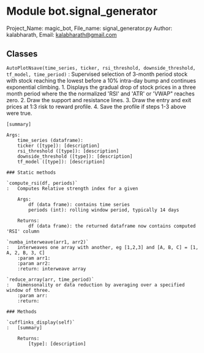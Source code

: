 Module bot.signal_generator
===========================
Project_Name: magic_bot, File_name: signal_generator.py
Author: kalabharath, Email: kalabharath@gmail.com

Classes
-------

`AutoPlotNsave(time_series, ticker, rsi_threshold, downside_threshold, tf_model, time_period)`
:   Supervised selection of 3-month period stock with stock reaching the lowest before a 10% intra-day bump
    and continues exponential climbing.
    1. Displays the gradual drop of stock prices in a three month period where the the normalized 'RSI' and
    'ATR' or 'VWAP" reaches zero.
    2. Draw the support and resistance lines.
    3. Draw the entry and exit prices at 1:3 risk to reward profile.
    4. Save the profile if steps 1-3 above were true.
    
    [summary]
    
    Args:
        time_series (dataframe):
        ticker ([type]): [description]
        rsi_threshold ([type]): [description]
        downside_threshold ([type]): [description]
        tf_model ([type]): [description]

    ### Static methods

    `compute_rsi(df, periods)`
    :   Computes Relative strength index for a given
        
        Args:
            df (data frame): contains time series
            periods (int): rolling window period, typically 14 days
        
        Returns:
            df (data frame): the returned dataframe now contains computed 'RSI' column

    `numba_interweave(arr1, arr2)`
    :   interweaves one array with another, eg [1,2,3] and [A, B, C] = [1, A, 2, B, 3, C]
        :param arr1:
        :param arr2:
        :return: interweave array

    `reduce_array(arr, time_period)`
    :   Dimensonality or data reduction by averaging over a specified window of three.
        :param arr:
        :return:

    ### Methods

    `cufflinks_display(self)`
    :   [summary]
        
        Returns:
            [type]: [description]
